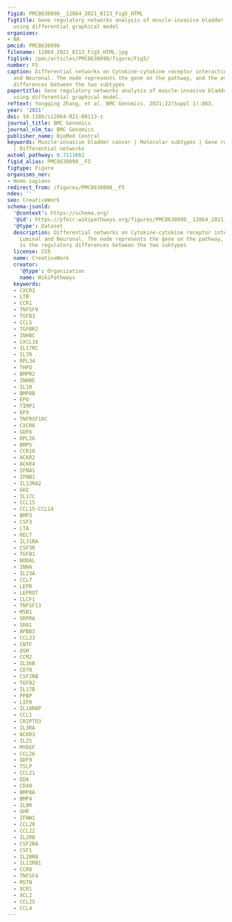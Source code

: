 ```yaml
---
figid: PMC8638098__12864_2021_8113_Fig5_HTML
figtitle: Gene regulatory networks analysis of muscle-invasive bladder cancer subtypes
  using differential graphical model
organisms:
- NA
pmcid: PMC8638098
filename: 12864_2021_8113_Fig5_HTML.jpg
figlink: /pmc/articles/PMC8638098/figure/Fig5/
number: F5
caption: Differential networks on Cytokine-cytokine receptor interaction between Luminal
  and Neuronal. The node represents the gene on the pathway, and the edge is the regulatory
  differences between the two subtypes
papertitle: Gene regulatory networks analysis of muscle-invasive bladder cancer subtypes
  using differential graphical model.
reftext: Yongqing Zhang, et al. BMC Genomics. 2021;22(Suppl 1):863.
year: '2021'
doi: 10.1186/s12864-021-08113-z
journal_title: BMC Genomics
journal_nlm_ta: BMC Genomics
publisher_name: BioMed Central
keywords: Muscle-invasive bladder cancer | Molecular subtypes | Gene regulatory networks
  | Differential networks
automl_pathway: 0.7111661
figid_alias: PMC8638098__F5
figtype: Figure
organisms_ner:
- Homo sapiens
redirect_from: /figures/PMC8638098__F5
ndex: ''
seo: CreativeWork
schema-jsonld:
  '@context': https://schema.org/
  '@id': https://pfocr.wikipathways.org/figures/PMC8638098__12864_2021_8113_Fig5_HTML.html
  '@type': Dataset
  description: Differential networks on Cytokine-cytokine receptor interaction between
    Luminal and Neuronal. The node represents the gene on the pathway, and the edge
    is the regulatory differences between the two subtypes
  license: CC0
  name: CreativeWork
  creator:
    '@type': Organization
    name: WikiPathways
  keywords:
  - CXCR3
  - LTB
  - CCR1
  - TNFSF9
  - TGFB3
  - CCL5
  - TGFBR2
  - INHBC
  - CXCL10
  - IL17RC
  - IL7R
  - RPL34
  - THPO
  - BMPR2
  - INHBE
  - IL10
  - BMP8B
  - EPO
  - TIMP1
  - EPX
  - TNFRSF10C
  - CXCR6
  - GDF6
  - RPL26
  - BMP5
  - CCR10
  - ACKR2
  - ACKR4
  - IFNA1
  - IFNB1
  - IL13RA2
  - GH2
  - IL17C
  - CCL15
  - CCL15-CCL14
  - BMP3
  - CSF3
  - LTA
  - RELT
  - IL31RA
  - CSF3R
  - TGFB1
  - NODAL
  - INHA
  - IL23A
  - CCL7
  - LEPR
  - LEPROT
  - CLCF1
  - TNFSF13
  - MSR1
  - SRPRA
  - SRA1
  - APBB3
  - CCL23
  - CNTF
  - OSM
  - CCM2
  - IL36B
  - CD70
  - CSF2RB
  - TGFB2
  - IL17B
  - PPBP
  - LIFR
  - IL18RAP
  - CCL1
  - CRIPTO3
  - IL3RA
  - ACKR3
  - IL25
  - MYDGF
  - CCL26
  - GDF9
  - TSLP
  - CCL21
  - EDA
  - CD40
  - BMP8A
  - BMP4
  - IL9R
  - GHR
  - IFNW1
  - CCL20
  - CCL22
  - IL2RB
  - CSF2RA
  - CSF1
  - IL20RB
  - IL12RB1
  - CCR8
  - TNFSF4
  - MSTN
  - XCR1
  - XCL2
  - CCL25
  - CCL4
---
```

